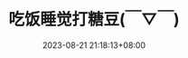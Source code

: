 ---
title: 吃饭睡觉打糖豆(￣▽￣)
date: 2023-08-21 21:18:13+08:00
id: 20230821_21C
coverId: fallguys-2023C
videoParts: 
  - https://dlink.host/1drv/aHR0cHM6Ly8xZHJ2Lm1zL3YvYy85Y2JiYzY1ODc5NzljYmE3L0lRUzk2MEpZaU9ZOVRJeGlfNUNNUnE3U0FSVEdoa3RMbmluakUza0hYcXI4VjhB.mkv
---